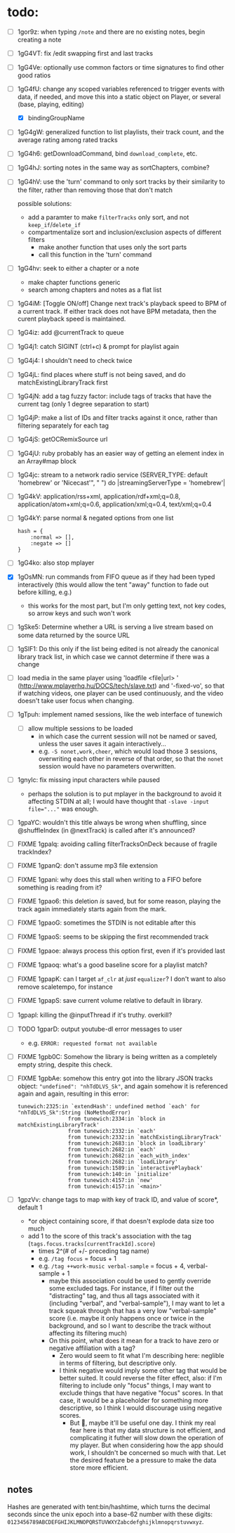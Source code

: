 # todo:
- [ ] 1gor9z: when typing `/note` and there are no existing notes, begin creating a note
- [ ] 1gG4VT: fix /edit swapping first and last tracks
- [ ] 1gG4Ve: optionally use common factors or time signatures to find other good ratios
- [ ] 1gG4fU: change any scoped variables referenced to trigger events with data, if needed, and move this into a static object on Player, or several (base, playing, editing)
	- [x] bindingGroupName
- [ ] 1gG4gW: generalized function to list playlists, their track count, and the average rating among rated tracks
- [ ] 1gG4h6: getDownloadCommand, bind `download_complete`, etc.
- [ ] 1gG4hJ: sorting notes in the same way as sortChapters, combine?
- [ ] 1gG4hV: use the 'turn' command to only sort tracks by their
	similarity to the filter, rather than removing those that don't
	match

	possible solutions:
	- add a paramter to make `filterTracks` only sort, and not `keep_if`/`delete_if`
	- compartmentalize sort and inclusion/exclusion aspects of different filters
		- make another function that uses only the sort parts
		- call this function in the 'turn' command
- [ ] 1gG4hv: seek to either a chapter or a note
	- make chapter functions generic
	- search among chapters and notes as a flat list
- [ ] 1gG4iM: [Toggle ON/off] Change next track's playback speed to BPM of a current track. If either track does not have BPM metadata, then the curent playback speed is maintained.
- [ ] 1gG4iz: add @currentTrack to queue
- [ ] 1gG4j1: catch SIGINT (ctrl+c) & prompt for playlist again
- [ ] 1gG4j4: I shouldn't need to check twice
- [ ] 1gG4jL: find places where stuff is not being saved, and do matchExistingLibraryTrack first
- [ ] 1gG4jN: add a tag fuzzy factor: include tags of tracks that have the current tag (only 1 degree separation to start)
- [ ] 1gG4jP: make a list of IDs and filter tracks against it once, rather than filtering separately for each tag
- [ ] 1gG4jS: getOCRemixSource url
- [ ] 1gG4jU: ruby probably has an easier way of getting an element index in an Array#map block
- [ ] 1gG4jc: stream to a network radio service (SERVER_TYPE: default 'homebrew' or 'Nicecast'", " ") do |streamingServerType = 'homebrew'|
- [ ] 1gG4kV: application/rss+xml, application/rdf+xml;q=0.8, application/atom+xml;q=0.6, application/xml;q=0.4, text/xml;q=0.4
- [ ] 1gG4kY: parse normal & negated options from one list
	```
	hash = {
		:normal => [],
		:negate => []
	}
	```
- [ ] 1gG4ko: also stop mplayer
- [x] 1gOsMN: run commands from FIFO queue as if they had been typed interactively (this would allow the tent "away" function to fade out before killing, e.g.)
	- this works for the most part, but I'm only getting text, not key codes, so arrow keys and such won't work
- [ ] 1gSke5: Determine whether a URL is serving a live stream based on some data returned by the source URL
- [ ] 1gSlF1: Do this only if the list being edited is not already the canonical library track list, in which case we cannot determine if there was a change
- [ ] load media in the same player using 'loadfile <file|url> <append>' (http://www.mplayerhq.hu/DOCS/tech/slave.txt) and '-fixed-vo', so that if watching videos, one player can be used continuously, and the video doesn't take user focus when changing.
- [ ] 1gTpuh: implement named sessions, like the web interface of tunewich
	- [ ] allow multiple sessions to be loaded
		- in which case the current session will not be named or saved, unless the user saves it again interactively...
		- e.g. `-S nonet,work,cheer`, which would load those 3 sessions, overwriting each other in reverse of that order, so that the `nonet` session would have no parameters overwritten.
- [ ] 1gnyIc: fix missing input characters while paused
	- perhaps the solution is to put mplayer in the background to avoid it affecting STDIN at all; I would have thought that `-slave -input file="..."` was enough.
- [ ] 1gpaYC: wouldn't this title always be wrong when shuffling, since @shuffleIndex (in @nextTrack) is called after it's announced?
- [ ] FIXME 1gpalq: avoiding calling filterTracksOnDeck because of fragile trackIndex?
- [ ] FIXME 1gpanQ: don't assume mp3 file extension
- [ ] FIXME 1gpani: why does this stall when writing to a FIFO before something is reading from it?
- [ ] FIXME 1gpao6: this deletion _is_ saved, but for some reason, playing the track again immediately starts again from the mark.
- [ ] FIXME 1gpaoG: sometimes the STDIN is not editable after this
- [ ] FIXME 1gpaoS: seems to be skipping the first recommended track
- [ ] FIXME 1gpaoe: always process this option first, even if it's provided last
- [ ] FIXME 1gpaoq: what's a good baseline score for a playlist match?
- [ ] FIXME 1gpapK: can I target `af_clr` at _just_ `equalizer`? I don't want to also remove scaletempo, for instance
- [ ] FIXME 1gpapS: save current volume relative to default in library.
- [ ] 1gpapl: killing the @inputThread if it's truthy. overkill?
- [ ] TODO 1gparD: output youtube-dl error messages to user
	- e.g. `ERROR: requested format not available`
- [ ] FIXME 1gpb0C: Somehow the library is being written as a completely empty string, despite this check.
- [ ] FIXME 1gpbAe: somehow this entry got into the library JSON tracks object: `"undefined": "nhTdDLVS_Sk"`, and again somehow it is referenced again and again, resulting in this error:
	```
	tunewich:2325:in `extendHash': undefined method `each' for "nhTdDLVS_Sk":String (NoMethodError)
					from tunewich:2334:in `block in matchExistingLibraryTrack'
					from tunewich:2332:in `each'
					from tunewich:2332:in `matchExistingLibraryTrack'
					from tunewich:2683:in `block in loadLibrary'
					from tunewich:2682:in `each'
					from tunewich:2682:in `each_with_index'
					from tunewich:2682:in `loadLibrary'
					from tunewich:1589:in `interactivePlayback'
					from tunewich:140:in `initialize'
					from tunewich:4157:in `new'
					from tunewich:4157:in `<main>'
	```
- [ ] 1gpzVv: change tags to map with key of track ID, and value of score\*, default 1
  - \*or object containing score, if that doesn't explode data size too much
  - add 1 to the score of this track's association with the tag (`tags.focus.tracks[currentTrackId].score`)
    - times 2^(# of +/- preceding tag name)
    - e.g. `/tag focus` = focus + 1
    - e.g. `/tag ++work-music verbal-sample` = focus + 4, verbal-sample + 1
      - maybe this association could be used to gently override some excluded tags. For instance, if I filter out the "distracting" tag, and thus all tags associated with it (including "verbal", and "verbal-sample"), I may want to let a track squeak through that has a very low "verbal-sample" score (i.e. maybe it only happens once or twice in the background, and so I want to describe the track without affecting its filtering much)
      - On this point, what does it mean for a track to have zero or negative affiliation with a tag?
        - Zero would seem to fit what I'm describing here: neglible in terms of filtering, but descriptive only.
        - I think negative would imply some other tag that would be better suited. It could reverse the filter effect, also: if I'm filtering to include only "focus" things, I may want to exclude things that have negative "focus" scores. In that case, it would be a placeholder for something more descriptive, so I think I would discourage using negative scores.
          - But :shrug:, maybe it'll be useful one day. I think my real fear here is that my data structure is not efficient, and complicating it futher will slow down the operation of my player. But when considering how the app should work, I shouldn't be concerned so much with that. Let the desired feature be a pressure to make the data store more efficient.

## notes

Hashes are generated with tent:bin/hashtime, which turns the decimal seconds since the unix epoch into a base-62 number with these digits: `0123456789ABCDEFGHIJKLMNOPQRSTUVWXYZabcdefghijklmnopqrstuvwxyz`.
